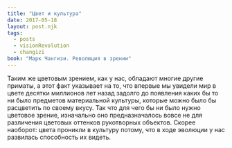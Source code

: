 ```yaml
---
title: "Цвет и культура"
date: 2017-05-18
layout: post.njk
tags:
  - posts
  - visionRevolution
  - changizi
book: "Марк Чангизи. Революция в зрении"
---
```


Таким же цветовым зрением, как у нас, обладают многие другие приматы, а этот факт указывает на то, что впервые мы увидели мир в цвете десятки миллионов лет назад задолго до появления каких бы то ни было предметов материальной культуры, которые можно было бы расцветить по своему вкусу. Так что для чего бы ни было нужно цветовое зрение, изначально оно предназначалось вовсе не для различения цветовых оттенков рукотворных объектов. Скорее наоборот: цвета проникли в культуру потому, что в ходе эволюции у нас развилась способность их видеть.
